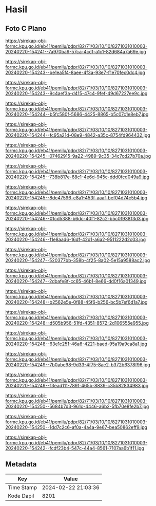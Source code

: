 # Hasil

## Foto C Plano

https://sirekap-obj-formc.kpu.go.id/eb41/pemilu/pdpr/82/71/03/10/10/8271031010003-20240220-154241--7a970ba9-57ca-4cc1-a1c1-82d684a7a69e.jpg

https://sirekap-obj-formc.kpu.go.id/eb41/pemilu/pdpr/82/71/03/10/10/8271031010003-20240220-154243--be1ea5f4-8aee-4f3a-93e7-f1e70fec0dc4.jpg

https://sirekap-obj-formc.kpu.go.id/eb41/pemilu/pdpr/82/71/03/10/10/8271031010003-20240220-154243--9c4aef3a-d415-47c4-9fef-49d67227ee9c.jpg

https://sirekap-obj-formc.kpu.go.id/eb41/pemilu/pdpr/82/71/03/10/10/8271031010003-20240220-154244--b5fc580f-5686-4425-8865-b5c07c1e8eb7.jpg

https://sirekap-obj-formc.kpu.go.id/eb41/pemilu/pdpr/82/71/03/10/10/8271031010003-20240220-154244--fc95a21d-08e9-4842-a35c-8754fd964432.jpg

https://sirekap-obj-formc.kpu.go.id/eb41/pemilu/pdpr/82/71/03/10/10/8271031010003-20240220-154245--07462915-9a22-4989-9c35-34c7cd27b70a.jpg

https://sirekap-obj-formc.kpu.go.id/eb41/pemilu/pdpr/82/71/03/10/10/8271031010003-20240220-154245--738b817e-68c1-4e6d-945c-ddd0fcd049a9.jpg

https://sirekap-obj-formc.kpu.go.id/eb41/pemilu/pdpr/82/71/03/10/10/8271031010003-20240220-154245--8dc47596-c8a1-453f-aaaf-bef04d74c5b4.jpg

https://sirekap-obj-formc.kpu.go.id/eb41/pemilu/pdpr/82/71/03/10/10/8271031010003-20240220-154246--01cd5388-b6dc-40f1-82c2-b5c0f93813d3.jpg

https://sirekap-obj-formc.kpu.go.id/eb41/pemilu/pdpr/82/71/03/10/10/8271031010003-20240220-154246--f1e8aad6-16df-42d1-a6a2-9511222d2c03.jpg

https://sirekap-obj-formc.kpu.go.id/eb41/pemilu/pdpr/82/71/03/10/10/8271031010003-20240220-154247--520377bb-358b-4f25-8a02-5e15a9588ac2.jpg

https://sirekap-obj-formc.kpu.go.id/eb41/pemilu/pdpr/82/71/03/10/10/8271031010003-20240220-154247--2dbafe8f-cc65-46b1-8e66-dd0f16a01349.jpg

https://sirekap-obj-formc.kpu.go.id/eb41/pemilu/pdpr/82/71/03/10/10/8271031010003-20240220-154248--b2562e5e-0f88-45f6-b256-bc5b7ef6d1a7.jpg

https://sirekap-obj-formc.kpu.go.id/eb41/pemilu/pdpr/82/71/03/10/10/8271031010003-20240220-154248--d505b956-51fd-4351-8572-2d106555e955.jpg

https://sirekap-obj-formc.kpu.go.id/eb41/pemilu/pdpr/82/71/03/10/10/8271031010003-20240220-154248--63e1c251-46a6-4221-baed-95a19a9ca8a1.jpg

https://sirekap-obj-formc.kpu.go.id/eb41/pemilu/pdpr/82/71/03/10/10/8271031010003-20240220-154249--7b0abe98-9d33-4f75-8ae2-b372b6378f96.jpg

https://sirekap-obj-formc.kpu.go.id/eb41/pemilu/pdpr/82/71/03/10/10/8271031010003-20240220-154249--13ead111-789f-465b-8839-c35b82834983.jpg

https://sirekap-obj-formc.kpu.go.id/eb41/pemilu/pdpr/82/71/03/10/10/8271031010003-20240220-154250--5684b7d3-961c-4446-a6b2-5fb70e8fe2b7.jpg

https://sirekap-obj-formc.kpu.go.id/eb41/pemilu/pdpr/82/71/03/10/10/8271031010003-20240220-154250--1dd7c2c6-af0a-4a4a-9e67-bea50862eff9.jpg

https://sirekap-obj-formc.kpu.go.id/eb41/pemilu/pdpr/82/71/03/10/10/8271031010003-20240220-154242--fcdf23b4-547c-44a4-8561-7107aa6b1f11.jpg


## Metadata

| Key        | Value               |
| ---------- | ------------------- |
| Time Stamp | 2024-02-22 21:03:36 |
| Kode Dapil | 8201                |



